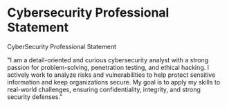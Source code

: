# Cybersecurity Professional Statement
CyberSecurity Professional Statement

"I am a detail-oriented and curious cybersecurity analyst with a strong passion for problem-solving, penetration testing, and ethical hacking. I actively work to analyze risks and vulnerabilities to help protect sensitive information and keep organizations secure. My goal is to apply my skills to real-world challenges, ensuring confidentiality, integrity, and strong security defenses."
